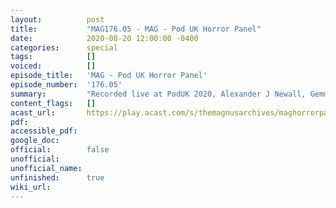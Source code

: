 ```yaml
---
layout:          post
title:           "MAG176.05 - MAG - Pod UK Horror Panel"
date:            2020-08-20 12:00:00 -0400
categories:      special
tags:            []
voiced:          []
episode_title:   'MAG - Pod UK Horror Panel'
episode_number:  '176.05'
summary:         "Recorded live at PodUK 2020, Alexander J Newall, Gemma Amor (No Sleep Podcast, Calling Darkness) and David Ault (No Sleep Podcast, Shadows at the Door) moderated by Alasdair Stuart (Escape Artists Inc., The Magnus Archives) talk about the world of modern audio horror."
content_flags:   []
acast_url:       https://play.acast.com/s/themagnusarchives/maghorrorpanelatpoduk
pdf:             
accessible_pdf:  
google_doc:      
official:        false
unofficial:      
unofficial_name: 
unfinished:      true
wiki_url:        
---
```


